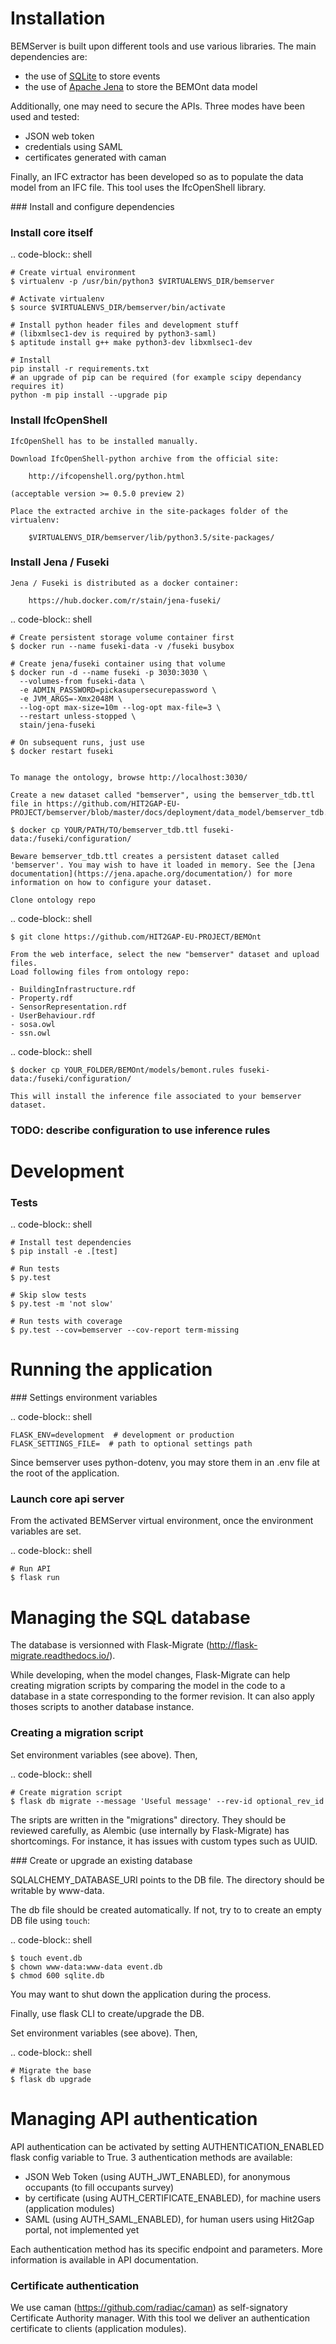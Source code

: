 Installation
============

BEMServer is built upon different tools and use various libraries. The main dependencies are:

- the use of [SQLite](https://www.sqlite.org/index.html) to store events
- the use of [Apache Jena](https://jena.apache.org/index.html) to store the BEMOnt data model

Additionally, one may need to secure the APIs. Three modes have been used and tested:

- JSON web token
- credentials using SAML
- certificates generated with caman

Finally, an IFC extractor has been developed so as to populate the data model from an IFC file. This tool uses the IfcOpenShell library.

### Install and configure dependencies

### Install core itself

.. code-block:: shell

    # Create virtual environment
    $ virtualenv -p /usr/bin/python3 $VIRTUALENVS_DIR/bemserver

    # Activate virtualenv
    $ source $VIRTUALENVS_DIR/bemserver/bin/activate

    # Install python header files and development stuff
    # (libxmlsec1-dev is required by python3-saml)
    $ aptitude install g++ make python3-dev libxmlsec1-dev

    # Install
    pip install -r requirements.txt
    # an upgrade of pip can be required (for example scipy dependancy requires it)
    python -m pip install --upgrade pip


### Install IfcOpenShell

    IfcOpenShell has to be installed manually.

    Download IfcOpenShell-python archive from the official site:

        http://ifcopenshell.org/python.html

    (acceptable version >= 0.5.0 preview 2)

    Place the extracted archive in the site-packages folder of the virtualenv:

        $VIRTUALENVS_DIR/bemserver/lib/python3.5/site-packages/


### Install Jena / Fuseki

    Jena / Fuseki is distributed as a docker container:

        https://hub.docker.com/r/stain/jena-fuseki/

.. code-block:: shell

    # Create persistent storage volume container first
    $ docker run --name fuseki-data -v /fuseki busybox

    # Create jena/fuseki container using that volume
    $ docker run -d --name fuseki -p 3030:3030 \
      --volumes-from fuseki-data \
      -e ADMIN_PASSWORD=pickasupersecurepassword \
      -e JVM_ARGS=-Xmx2048M \
      --log-opt max-size=10m --log-opt max-file=3 \
      --restart unless-stopped \
      stain/jena-fuseki

    # On subsequent runs, just use
    $ docker restart fuseki


    To manage the ontology, browse http://localhost:3030/

    Create a new dataset called "bemserver", using the bemserver_tdb.ttl file in https://github.com/HIT2GAP-EU-PROJECT/bemserver/blob/master/docs/deployment/data_model/bemserver_tdb.ttl

    $ docker cp YOUR/PATH/TO/bemserver_tdb.ttl fuseki-data:/fuseki/configuration/

    Beware bemserver_tdb.ttl creates a persistent dataset called 'bemserver'. You may wish to have it loaded in memory. See the [Jena documentation](https://jena.apache.org/documentation/) for more information on how to configure your dataset.

    Clone ontology repo

.. code-block:: shell

    $ git clone https://github.com/HIT2GAP-EU-PROJECT/BEMOnt

    From the web interface, select the new "bemserver" dataset and upload files.
    Load following files from ontology repo:

    - BuildingInfrastructure.rdf
    - Property.rdf
    - SensorRepresentation.rdf
    - UserBehaviour.rdf
    - sosa.owl
    - ssn.owl

.. code-block:: shell

    $ docker cp YOUR_FOLDER/BEMOnt/models/bemont.rules fuseki-data:/fuseki/configuration/

    This will install the inference file associated to your bemserver dataset.

### TODO: describe configuration to use inference rules

Development
===========

### Tests

.. code-block:: shell

    # Install test dependencies
    $ pip install -e .[test]

    # Run tests
    $ py.test

    # Skip slow tests
    $ py.test -m 'not slow'

    # Run tests with coverage
    $ py.test --cov=bemserver --cov-report term-missing


Running the application
=======================

### Settings environment variables


.. code-block:: shell

    FLASK_ENV=development  # development or production
    FLASK_SETTINGS_FILE=  # path to optional settings path

Since bemserver uses python-dotenv, you may store them in an .env file at the root of the application.


### Launch core api server


From the activated BEMServer virtual environment, once the environment variables are set.

.. code-block:: shell

    # Run API
    $ flask run


Managing the SQL database
=========================

The database is versionned with Flask-Migrate (http://flask-migrate.readthedocs.io/).

While developing, when the model changes, Flask-Migrate can help creating
migration scripts by comparing the model in the code to a database in a state
corresponding to the former revision. It can also apply thoses scripts to
another database instance.

### Creating a migration script

Set environment variables (see above). Then,

.. code-block:: shell

    # Create migration script
    $ flask db migrate --message 'Useful message' --rev-id optional_rev_id

The sripts are written in the "migrations" directory. They should be reviewed
carefully, as Alembic (use internally by Flask-Migrate) has shortcomings.
For instance, it has issues with custom types such as UUID.

### Create or upgrade an existing database

SQLALCHEMY_DATABASE_URI points to the DB file. The directory should be writable by www-data.

The db file should be created automatically. If not, try to to create an empty DB file using `touch`:

.. code-block:: shell

    $ touch event.db
    $ chown www-data:www-data event.db
    $ chmod 600 sqlite.db

You may want to shut down the application during the process.

Finally, use flask CLI to create/upgrade the DB.

Set environment variables (see above). Then,

.. code-block:: shell

    # Migrate the base
    $ flask db upgrade


Managing API authentication
===========================

API authentication can be activated by setting AUTHENTICATION_ENABLED flask config variable to True.
3 authentication methods are available:
  - JSON Web Token (using AUTH_JWT_ENABLED), for anonymous occupants (to fill occupants survey)
  - by certificate (using AUTH_CERTIFICATE_ENABLED), for machine users (application modules)
  - SAML (using AUTH_SAML_ENABLED), for human users using Hit2Gap portal, not implemented yet

Each authentication method has its specific endpoint and parameters.
More information is available in API documentation.

### Certificate authentication

We use caman (https://github.com/radiac/caman) as self-signatory Certificate Authority manager.
With this tool we deliver an authentication certificate to clients (application modules).
